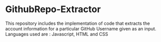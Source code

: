 # GithubRepo-Extractor
This repository includes the implementation of code that extracts the account information for a particular GitHub Username given as an input. Languages used are : Javascript, HTML and CSS
